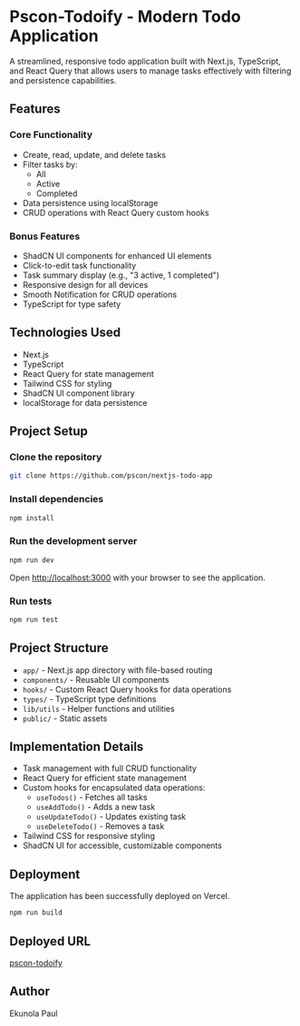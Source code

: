 # Pscon-Todoify - Modern Todo Application

A streamlined, responsive todo application built with Next.js, TypeScript, and React Query that allows users to manage tasks effectively with filtering and persistence capabilities.

## Features

### Core Functionality

- Create, read, update, and delete tasks
- Filter tasks by:
  - All
  - Active
  - Completed
- Data persistence using localStorage
- CRUD operations with React Query custom hooks

### Bonus Features

- ShadCN UI components for enhanced UI elements
- Click-to-edit task functionality
- Task summary display (e.g., "3 active, 1 completed")
- Responsive design for all devices
- Smooth Notification for CRUD operations
- TypeScript for type safety

## Technologies Used

- Next.js
- TypeScript
- React Query for state management
- Tailwind CSS for styling
- ShadCN UI component library
- localStorage for data persistence

## Project Setup

### Clone the repository

```bash
git clone https://github.com/pscon/nextjs-todo-app
```

### Install dependencies

```bash
npm install
```

### Run the development server

```bash
npm run dev
```

Open [http://localhost:3000](http://localhost:3000) with your browser to see the application.

### Run tests

```bash
npm run test
```

## Project Structure

- `app/` - Next.js app directory with file-based routing
- `components/` - Reusable UI components
- `hooks/` - Custom React Query hooks for data operations
- `types/` - TypeScript type definitions
- `lib/utils` - Helper functions and utilities
- `public/` - Static assets

## Implementation Details

- Task management with full CRUD functionality
- React Query for efficient state management
- Custom hooks for encapsulated data operations:
  - `useTodos()` - Fetches all tasks
  - `useAddTodo()` - Adds a new task
  - `useUpdateTodo()` - Updates existing task
  - `useDeleteTodo()` - Removes a task
- Tailwind CSS for responsive styling
- ShadCN UI for accessible, customizable components

## Deployment

The application has been successfully deployed on Vercel.

```bash
npm run build
```

## Deployed URL

[pscon-todoify](https://nextjs-todo-app-zeeo.vercel.app/)

## Author

Ekunola Paul
